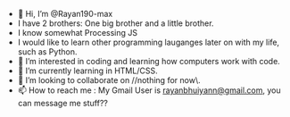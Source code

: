 - 👋 Hi, I’m @Rayan190-max
- I have 2 brothers: One big brother and a little brother.
- I know somewhat Processing JS
- I would like to learn other programming lauganges later on with my life, such as Python.
- 👀 I’m interested in coding and learning how computers work with code.
- 🌱 I’m currently learning in HTML/CSS.
- 💞️ I’m looking to collaborate on //nothing for now\\.
- 📫 How to reach me : My Gmail User is rayanbhuiyann@gmail.com, you can message me stuff??

<!---
Rayan190-max/Rayan190-max is a ✨ special ✨ repository because its `README.md` (this file) appears on your GitHub profile.
You can click the Preview link to take a look at your changes.
--->
